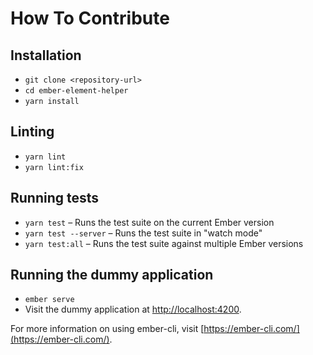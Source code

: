 # How To Contribute

## Installation

* `git clone <repository-url>`
* `cd ember-element-helper`
* `yarn install`

## Linting

* `yarn lint`
* `yarn lint:fix`

## Running tests

* `yarn test` – Runs the test suite on the current Ember version
* `yarn test --server` – Runs the test suite in "watch mode"
* `yarn test:all` – Runs the test suite against multiple Ember versions

## Running the dummy application

* `ember serve`
* Visit the dummy application at [http://localhost:4200](http://localhost:4200).

For more information on using ember-cli, visit [https://ember-cli.com/](https://ember-cli.com/).
